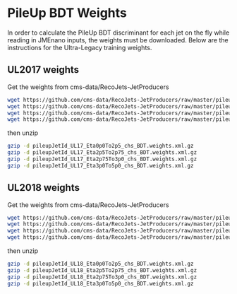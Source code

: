 # PileUp BDT Weights

In order to calculate the PileUp BDT discriminant for each jet on the fly while reading in JMEnano inputs, the weights 
must be downloaded. Below are the instructions for the Ultra-Legacy training weights.

## UL2017 weights

Get the weights from cms-data/RecoJets-JetProducers 

```bash
wget https://github.com/cms-data/RecoJets-JetProducers/raw/master/pileupJetId_UL17_Eta0p0To2p5_chs_BDT.weights.xml.gz
wget https://github.com/cms-data/RecoJets-JetProducers/raw/master/pileupJetId_UL17_Eta2p5To2p75_chs_BDT.weights.xml.gz
wget https://github.com/cms-data/RecoJets-JetProducers/raw/master/pileupJetId_UL17_Eta2p75To3p0_chs_BDT.weights.xml.gz
wget https://github.com/cms-data/RecoJets-JetProducers/raw/master/pileupJetId_UL17_Eta3p0To5p0_chs_BDT.weights.xml.gz
```

then unzip

```bash
gzip -d pileupJetId_UL17_Eta0p0To2p5_chs_BDT.weights.xml.gz
gzip -d pileupJetId_UL17_Eta2p5To2p75_chs_BDT.weights.xml.gz
gzip -d pileupJetId_UL17_Eta2p75To3p0_chs_BDT.weights.xml.gz
gzip -d pileupJetId_UL17_Eta3p0To5p0_chs_BDT.weights.xml.gz
```

## UL2018 weights

Get the weights from cms-data/RecoJets-JetProducers 

```bash
wget https://github.com/cms-data/RecoJets-JetProducers/raw/master/pileupJetId_UL18_Eta0p0To2p5_chs_BDT.weights.xml.gz
wget https://github.com/cms-data/RecoJets-JetProducers/raw/master/pileupJetId_UL18_Eta2p5To2p75_chs_BDT.weights.xml.gz
wget https://github.com/cms-data/RecoJets-JetProducers/raw/master/pileupJetId_UL18_Eta2p75To3p0_chs_BDT.weights.xml.gz
wget https://github.com/cms-data/RecoJets-JetProducers/raw/master/pileupJetId_UL18_Eta3p0To5p0_chs_BDT.weights.xml.gz
```

then unzip

```bash
gzip -d pileupJetId_UL18_Eta0p0To2p5_chs_BDT.weights.xml.gz
gzip -d pileupJetId_UL18_Eta2p5To2p75_chs_BDT.weights.xml.gz
gzip -d pileupJetId_UL18_Eta2p75To3p0_chs_BDT.weights.xml.gz
gzip -d pileupJetId_UL18_Eta3p0To5p0_chs_BDT.weights.xml.gz
```
